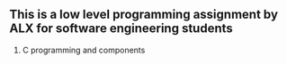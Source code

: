 ## This is a low level programming assignment by ALX for software engineering students
1. C programming and components
